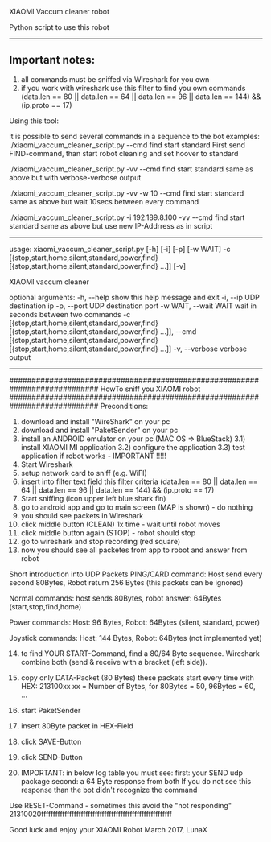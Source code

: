XIAOMI Vaccum cleaner robot

Python script to use this robot

--------------------------------------------------------------------------
Important notes:
--------------------------------------------------------------------------
1)  all commands must be sniffed via Wireshark for you own
2)  if you work with wireshark use this filter to find you own commands
    (data.len == 80 || data.len == 64 || data.len == 96  || data.len == 144) && (ip.proto == 17)


Using this tool:  

it is possible to send several commands in a sequence to the bot
examples:  
./xiaomi_vaccum_cleaner_script.py --cmd find start standard
First send FIND-command, than start robot cleaning and set hoover to standard

./xiaomi_vaccum_cleaner_script.py -vv --cmd find start standard
same as above but with verbose-verbose output

./xiaomi_vaccum_cleaner_script.py -vv -w 10 --cmd find start standard
same as above but wait 10secs between every command

./xiaomi_vaccum_cleaner_script.py -i 192.189.8.100 -vv --cmd find start standard
same as above but use new IP-Addrress as in script

-------------------------------------------------------------------------------

usage: xiaomi_vaccum_cleaner_script.py [-h] [-i] [-p] [-w WAIT] -c
                                       [{stop,start,home,silent,standard,power,find} [{stop,start,home,silent,standard,power,find} ...]]
                                       [-v]

XIAOMI vaccum cleaner

optional arguments:
  -h, --help            show this help message and exit
  -i, --ip              UDP destination ip
  -p, --port            UDP destination port
  -w WAIT, --wait WAIT  wait in seconds between two commands
  -c [{stop,start,home,silent,standard,power,find} [{stop,start,home,silent,standard,power,find} ...]], --cmd [{stop,start,home,silent,standard,power,find} [{stop,start,home,silent,standard,power,find} ...]]
  -v, --verbose         verbose output

  -------------------------------------------------------------------------------

############################################################################
HowTo sniff you XIAOMI robot
############################################################################
Preconditions:
1)  download and install "WireShark" on your pc
2)  download and install "PaketSender" on your pc
3)  install an ANDROID emulator on your pc (MAC OS => BlueStack)
    3.1) install XIAOMI MI application
    3.2) configure the application
    3.3) test application if robot works - IMPORTANT !!!!!
4)  Start Wireshark
5)  setup network card to sniff (e.g. WiFI)
6)  insert into filter text field this filter criteria
(data.len == 80 || data.len == 64 || data.len == 96  || data.len == 144) && (ip.proto == 17)
7)  Start sniffing (icon upper left blue shark fin)
8)  go to android app and go to main screen (MAP is shown) - do nothing
9)  you should see packets in Wireshark
10) click middle button (CLEAN) 1x time - wait until robot moves
11) click middle button again (STOP) - robot should stop
12) go to wireshark and stop recording (red square)
13) now you should see all packetes from app to robot and answer from robot

Short introduction into UDP Packets
PING/CARD command:  Host send every second 80Bytes, Robot return 256 Bytes
(this packets can be ignored)

Normal commands:  host sends 80Bytes, robot answer: 64Bytes
(start,stop,find,home)

Power commands: Host: 96 Bytes, Robot: 64Bytes
(silent, standard, power)

Joystick commands: Host: 144 Bytes, Robot: 64Bytes
(not implemented yet)  

14) to find YOUR START-Command, find a 80/64 Byte sequence.
    Wireshark combine both (send & receive with a bracket (left side)).
15) copy only DATA-Packet (80 Bytes)
    these packets start every time with HEX: 213100xx
    xx = Number of Bytes, for 80Bytes = 50, 96Bytes = 60, ...

16) start PaketSender
17) insert 80Byte packet in HEX-Field
18) click SAVE-Button
19) click SEND-Button
20) IMPORTANT:
    in below log table you must see:
    first:    your SEND udp package
    second:   a 64 Byte response from both
    If you do not see this response than the bot didn't recognize the command


Use RESET-Command - sometimes this avoid the "not responding"
21310020ffffffffffffffffffffffffffffffffffffffffffffffffffffffff

Good luck and enjoy your XIAOMI Robot
March 2017, LunaX
